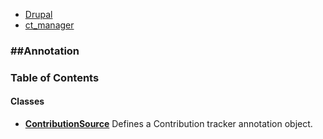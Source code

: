 

- [Drupal](../namespaces/drupal.md)
- [ct_manager](../namespaces/drupal-ct-manager.md)


### ##Annotation




### Table of Contents




#### Classes
- **[ContributionSource](../classes/Drupal-ct-manager-Annotation-ContributionSource.md)**
  Defines a Contribution tracker annotation object.













